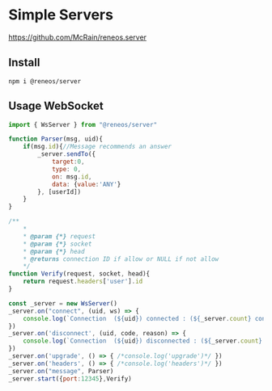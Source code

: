 # Simple Servers 
https://github.com/McRain/reneos.server

## Install

```npm i @reneos/server```

## Usage WebSocket


```js
import { WsServer } from "@reneos/server"

function Parser(msg, uid){
    if(msg.id){//Message recommends an answer
        _server.sendTo({
            target:0,
			type: 0,
			on: msg.id,
			data: {value:'ANY'}
		}, [userId])
    }
}

/**
	* 
	* @param {*} request 
	* @param {*} socket 
	* @param {*} head 
	* @returns connection ID if allow or NULL if not allow
	*/
function Verify(request, socket, head){
    return request.headers['user'].id
}

const _server = new WsServer()
_server.on("connect", (uid, ws) => {
	console.log(`Connection  (${uid}) connected : (${_server.count} connections)`)
})
_server.on('disconnect', (uid, code, reason) => {
	console.log(`Connection  (${uid}) disconnected : (${_server.count} connections)`)
})
_server.on('upgrade', () => { /*console.log('upgrade')*/ })
_server.on('headers', () => { /*console.log('headers')*/ })
_server.on("message", Parser)
_server.start({port:12345},Verify)
```


